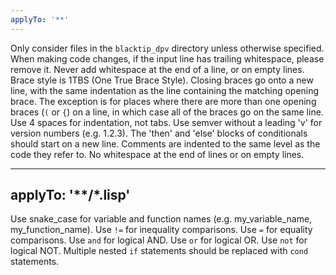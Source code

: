 ```yaml
---
applyTo: '**'
---
```

Only consider files in the `blacktip_dpv` directory unless otherwise specified.
When making code changes, if the input line has trailing whitespace, please remove it.
Never add whitespace at the end of a line, or on empty lines.
Brace style is 1TBS (One True Brace Style).
Closing braces go onto a new line, with the same indentation as the line containing the matching opening brace. The exception is for places where there are more than one opening braces (`(` or `{`) on a line, in which case all of the braces go on the same line.
Use 4 spaces for indentation, not tabs.
Use semver without a leading 'v' for version numbers (e.g. 1.2.3).
The 'then' and 'else' blocks of conditionals should start on a new line.
Comments are indented to the same level as the code they refer to.
No whitespace at the end of lines or on empty lines.

---
applyTo: '**/*.lisp'
---
Use snake_case for variable and function names (e.g. my_variable_name, my_function_name).
Use `!=` for inequality comparisons.
Use `=` for equality comparisons.
Use `and` for logical AND.
Use `or` for logical OR.
Use `not` for logical NOT.
Multiple nested `if` statements should be replaced with `cond` statements.
